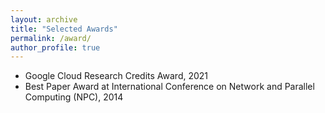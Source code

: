 ```yaml
---
layout: archive
title: "Selected Awards"
permalink: /award/
author_profile: true
---
```


* Google Cloud Research Credits Award, 2021
* Best Paper Award at International Conference on Network and Parallel Computing (NPC), 2014
